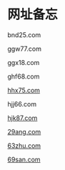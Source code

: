 网址备忘
========

bnd25.com

ggw77.com

ggx18.com

ghf68.com

[hhx75.com](http://hhx75.com/)

hjj66.com

[hjk87.com](http://hjk87.com/)

[29ang.com](http://29ang.com/)

[63zhu.com](http://63zhu.com/)

[69san.com](http://69san.com/)